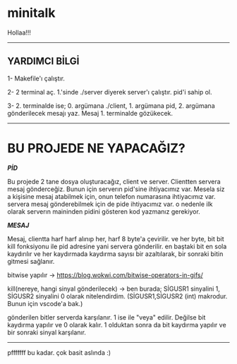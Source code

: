 # minitalk

Hollaa!!!
***

YARDIMCI BİLGİ
---

1- Makefile'ı çalıştır. 

2- 2 terminal aç. 1.'sinde ./server diyerek server'ı çalıştır. pid'i sahip ol. 

3- 2. terminalde ise; 0. argümana ./client, 1. argümana pid, 2. argümana gönderilecek mesajı yaz. Mesaj 1. terminalde gözükecek.
***


BU PROJEDE NE YAPACAĞIZ?
===
***PİD***

Bu projede 2 tane dosya oluşturacağız, client ve server. Clientten servera mesaj gönderceğiz. Bunun için serverın pid'sine ihtiyacımız var. Mesela siz
a kişisine mesaj atabilmek için, onun telefon numarasına ihtiyacımız var. servera mesaj gönderebilmek için de pide ihtiyacımız var. o nedenle ilk olarak
serverın maininden pidini gösteren kod yazmanız gerekiyor. 

***MESAJ***

Mesaj, clientta harf harf alınıp her, harf 8 byte'a çevirilir. ve her byte, bit bit kill fonksiyonu ile pid adresine yani servera gönderilir. en baştaki bit en sola kaydırılır ve her kaydırmada kaydırma sayısı bir azaltılarak, bir sonraki bitin gitmesi sağlanır. 

bitwise yapılır -> https://blog.wokwi.com/bitwise-operators-in-gifs/

kill(nereye, hangi sinyal gönderilecek) -> ben burada; SİGUSR1 sinyalini 1, SİGUSR2 sinyalini 0 olarak nitelendirdim. (SİGUSR1,SİGUSR2 (int) makrodur. Bunun için vscode'a bak.)

gönderilen bitler serverda karşılanır. 1 ise ile "veya" edilir. Değilse bit kaydırma yapılır ve 0 olarak kalır. 1 olduktan sonra da bit kaydırma yapılır ve bir sonraki sinyal karşılanır. 

****

pfffffff bu kadar. çok basit aslında :)
